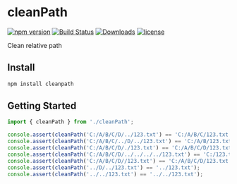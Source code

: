 # cleanPath

[![npm version](https://badge.fury.io/js/cleanpath.svg)](https://badge.fury.io/js/cleanpath)
[![Build Status](https://travis-ci.org/XuPeiYao/cleanPath.svg?branch=master)](https://travis-ci.org/XuPeiYao/cleanPath)
[![Downloads](https://img.shields.io/npm/dm/cleanpath.svg)](https://www.npmjs.com/package/cleanpath)
[![license](https://img.shields.io/github/license/xupeiyao/cleanpath.svg)](https://github.com/XuPeiYao/cleanpath/blob/master/LICENSE)

Clean relative path

## Install

```powershell
npm install cleanpath
```

## Getting Started

```typescript
import { cleanPath } from './cleanPath';

console.assert(cleanPath('C:/A/B/C/D/../123.txt') == 'C:/A/B/C/123.txt');
console.assert(cleanPath('C:/A/B/C/../D/../123.txt') == 'C:/A/B/123.txt');
console.assert(cleanPath('C:/A/B/C/D/./123.txt') == 'C:/A/B/C/D/123.txt');
console.assert(cleanPath('C:/A/B/C/D/../../../../123.txt') == 'C:/123.txt');
console.assert(cleanPath('C:/A/B/C/D//123.txt') == 'C:/A/B/C/D/123.txt');
console.assert(cleanPath('../D/../123.txt') == '../123.txt');
console.assert(cleanPath('../../123.txt') == '../../123.txt');
```
